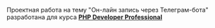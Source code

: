 Проектная работа на тему "Он-лайн запись через Телеграм-бота" разработана для курса **[
PHP Developer Professional](https://otus.ru/lessons/razrabotchik-php/?utm_source=github&utm_medium=free&utm_campaign=otus)**
